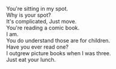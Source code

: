 
You're sitting in my spot.    
Why is your spot?    
It's complicated, Just move.    
You're reading a comic book.    
I am.    
You do understand those are for children.    
Have you ever read one?    
I outgrew picture books when I was three.    
Just eat your lunch.    



    